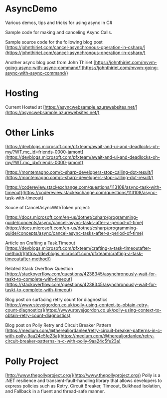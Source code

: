 # AsyncDemo
Various demos, tips and tricks for using async in C#

Sample code for making and canceling Async Calls. 

Sample source code for the following blog post 
[https://johnthiriet.com/cancel-asynchronous-operation-in-csharp/](https://johnthiriet.com/cancel-asynchronous-operation-in-csharp/)

Another async blog post from John Thiriet
[https://johnthiriet.com/mvvm-going-async-with-async-command/](https://johnthiriet.com/mvvm-going-async-with-async-command/)

# Hosting
Current Hosted at [https://asyncwebsample.azurewebsites.net/](https://asyncwebsample.azurewebsites.net/)
# Other Links

[https://devblogs.microsoft.com/pfxteam/await-and-ui-and-deadlocks-oh-my/?WT.mc_id=friends-0000-jamont](https://devblogs.microsoft.com/pfxteam/await-and-ui-and-deadlocks-oh-my/?WT.mc_id=friends-0000-jamont)

[https://montemagno.com/c-sharp-developers-stop-calling-dot-result/](https://montemagno.com/c-sharp-developers-stop-calling-dot-result/)

[https://codereview.stackexchange.com/questions/113108/async-task-with-timeout](https://codereview.stackexchange.com/questions/113108/async-task-with-timeout)

Souce of CancelAsyncWithToken project:

[https://docs.microsoft.com/en-us/dotnet/csharp/programming-guide/concepts/async/cancel-async-tasks-after-a-period-of-time](https://docs.microsoft.com/en-us/dotnet/csharp/programming-guide/concepts/async/cancel-async-tasks-after-a-period-of-time)

Article on Crafting a Task.Timeout
[https://devblogs.microsoft.com/pfxteam/crafting-a-task-timeoutafter-method/](https://devblogs.microsoft.com/pfxteam/crafting-a-task-timeoutafter-method/)

Related Stack Overflow Question
[https://stackoverflow.com/questions/4238345/asynchronously-wait-for-taskt-to-complete-with-timeout](https://stackoverflow.com/questions/4238345/asynchronously-wait-for-taskt-to-complete-with-timeout)

Blog post on surfacing retry count for diagnostics
[https://www.stevejgordon.co.uk/polly-using-context-to-obtain-retry-count-diagnostics](https://www.stevejgordon.co.uk/polly-using-context-to-obtain-retry-count-diagnostics)

Blog post on Polly Retry and Circuit Breaker Pattern
[https://medium.com/@therealjordanlee/retry-circuit-breaker-patterns-in-c-with-polly-9aa24c5fe23a](https://medium.com/@therealjordanlee/retry-circuit-breaker-patterns-in-c-with-polly-9aa24c5fe23a)


# Polly Project
[http://www.thepollyproject.org/](http://www.thepollyproject.org/)
Polly is a .NET resilience and transient-fault-handling library that allows developers to express policies such as Retry, Circuit Breaker, Timeout, Bulkhead Isolation, and Fallback in a fluent and thread-safe manner.

